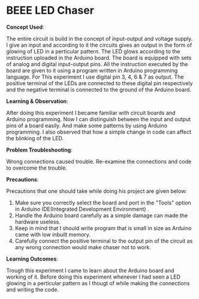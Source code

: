 # BEEE LED Chaser
**Concept Used**:

The entire circuit is build in the concept of input-output and voltage supply. I give an input and according to it the circuits gives an output in the form of glowing of LED in a perticular pattern. The LED glows according to the instruction uploaded in the Arduino board. The board is equipped with sets of analog and digital input-output pins. All the instruction executed by the board are given to it using a program written in Arduino programming language. For This experiment I use digital pin 3, 4, 6 & 7 as output. The positive terminal of the LEDs are connected to these digital pin respectively and the negative terminal is connected to the ground of the Arduino board.

**Learning & Observation**:

After doing this experiment I became familiar with circuit boards and Arduino programming. Now I can distinguish between the input and output pins of a board easily. And make some patterns by using Arduino programming. I also observed that how a simple change in code can affect the blinking of the LED.

**Problem Troubleshooting**:

Wrong connections caused trouble. Re-examine the connections and code to overcome the trouble.

**Precautions**:

Precautions that one should take while doing his project are given below:

1. Make sure you correctly select the board and port in the "Tools" option in Arduino IDE(Integrated Development Environment) .
2. Handle the Arduino board carefully as a simple damage can made the hardware useless.
3. Keep in mind that I should write program that is small in size as Arduino came with low inbuilt memory.
4. Carefully connect the positive terminal to the output pin of the circuit as any wrong connection would make chaser not to work.

**Learning Outcomes**:

Trough this experiment I came to learn about the Arduino board and working of it. Before doing this experiment whenever I had seen a LED glowing in a perticular pattern as I thougt of while making the connections and writing the code.
